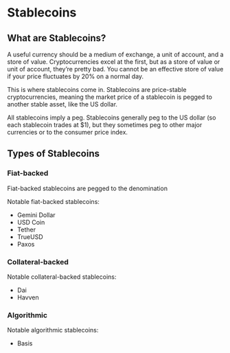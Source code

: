 # Stablecoins

## What are Stablecoins?

A useful currency should be a medium of exchange, a unit of account, and a store of value. Cryptocurrencies excel at the first, but as a store of value or unit of account, they’re pretty bad. You cannot be an effective store of value if your price fluctuates by 20% on a normal day.

This is where stablecoins come in. Stablecoins are price-stable cryptocurrencies, meaning the market price of a stablecoin is pegged to another stable asset, like the US dollar.

All stablecoins imply a peg. Stablecoins generally peg to the US dollar \(so each stablecoin trades at $1\), but they sometimes peg to other major currencies or to the consumer price index.

## Types of Stablecoins

### Fiat-backed

Fiat-backed stablecoins are pegged to the denomination

Notable fiat-backed stablecoins:

* Gemini Dollar
* USD Coin
* Tether
* TrueUSD
* Paxos

### Collateral-backed

Notable collateral-backed stablecoins:

* Dai
* Havven

### Algorithmic

Notable algorithmic stablecoins:

* Basis

